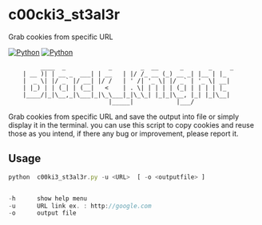 # c00cki3_st3al3r
Grab cookies from specific URL


[![Python](https://img.shields.io/badge/python-2.7-blue.svg?style=flat)](https://github.com/BlacKnight-RH/c00ki3_st3al3r)
[![Python](https://img.shields.io/packagist/l/doctrine/orm.svg)](https://github.com/BlacKnight-RH/c00ki3_st3al3r)


             ____  _            _        _  __      _       _     _   
		| __ )| | __ _  ___| | __   | |/ /_ __ (_) __ _| |__ | |_ 
		|  _ \| |/ _` |/ __| |/ /   | ' /| '_ \| |/ _` | '_ \| __|
		| |_) | | (_| | (__|   <    | . \| | | | | (_| | | | | |_ 
		|____/|_|\__,_|\___|_|\_\___|_|\_\_| |_|_|\__, |_| |_|\__|
		                        |_____|            |___/     

Grab cookies from specific URL and save the output into file or simply display it in the terminal.
you can use this script to copy cookies and reuse those as you intend, if there any bug or improvement, please report it.


## Usage 
```js
python  c00ki3_st3al3r.py -u <URL>  [ -o <outputfile> ]
```

```js

-h      show help menu
-u      URL link ex. : http://google.com
-o      output file

  ```
